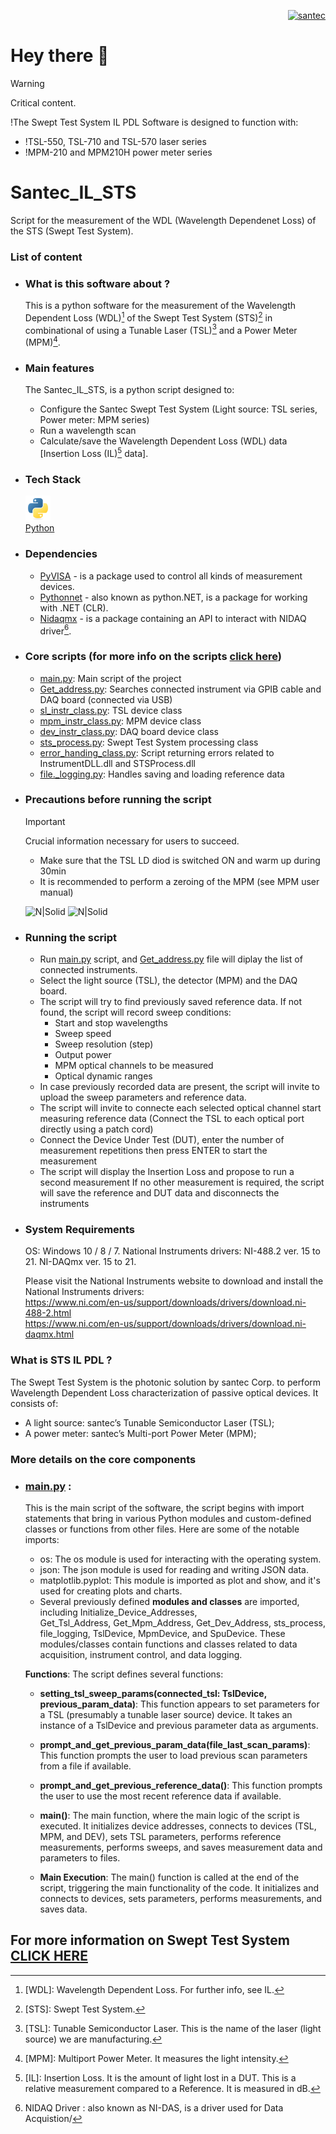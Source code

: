 
<p align="right"> <a href="https://www.santec.com/jp/" target="_blank" rel="noreferrer"> <img src="https://www.santec.com/dcms_media/image/common_logo01.png" alt="santec" 
  width="250" height="45"/> </a> </p>

<h1 align="left"> Hey there 👋 </h1>

> [!WARNING]
> Critical content.

!The Swept Test System IL PDL Software is designed to function with:
- !TSL-550, TSL-710 and TSL-570 laser series 
- !MPM-210 and MPM210H power meter series 

<h1 align="left"> Santec_IL_STS </h1>
Script for the measurement of the WDL (Wavelength Dependenet Loss) of the STS (Swept Test System).   

<h3 align="left"> List of content </h3>

- ### What is this software about ?
    This is a python software for the measurement of the Wavelength Dependent Loss (WDL)[^3] of the Swept Test System (STS)[^6] in combinational of using a Tunable Laser (TSL)[^1] and a Power Meter (MPM)[^2].

- ### Main features 
    The Santec_IL_STS, is a python script designed to: 
    - Configure the Santec Swept Test System (Light source: TSL series, Power meter: MPM series) 
    -  Run a wavelength scan 
    -  Calculate/save the Wavelength Dependent Loss (WDL) data [Insertion Loss (IL)[^4] data].

- ### Tech Stack
  <p align="left"> <a href="https://www.python.org" target="_blank" rel="noreferrer"> <img src="https://raw.githubusercontent.com/devicons/devicon/master/icons/python/python-original.svg" alt="python" 
  width="40" height="40"/> <br> Python </a> </p>

- ### Dependencies
  - [PyVISA] - is a package used to control all kinds of measurement devices.
  - [Pythonnet] - also known as python.NET, is a package for working with .NET (CLR).
  - [Nidaqmx] - is a package containing an API to interact with NIDAQ driver[^5].
 

- ### Core scripts (for more info on the scripts [click here](https://github.com/rpj17-iNSANE/demo-readme-for-IL_STS/blob/main/README.md#more-details-on-the-core-components))
    - [main.py]: Main script of the project
    - [Get_address.py]: Searches connected instrument via GPIB cable and DAQ board (connected via USB)
    - [sl_instr_class.py]: TSL device class
    - [mpm_instr_class.py]: MPM device class
    - [dev_instr_class.py]: DAQ board device class
    - [sts_process.py]: Swept Test System processing class
    - [error_handing_class.py]: Script returning errors related to InstrumentDLL.dll and STSProcess.dll
    - [file._logging.py]: Handles saving and loading reference data


- ### Precautions before running the script
    > [!IMPORTANT]
    > Crucial information necessary for users to succeed.

    - Make sure that the TSL LD diod is switched ON and warm up during 30min
    - It is recommended to perform a zeroing of the MPM (see MPM user manual)

    ![N|Solid](https://user-images.githubusercontent.com/103238519/187052163-7718c0ee-4fc7-44a3-9086-b7af40b0100a.png) 
    ![N|Solid](https://user-images.githubusercontent.com/103238519/187053147-8edf1644-5ba1-41ed-a1c1-1b900c923ea6.png) 


- ### Running the script
    - Run [main.py] script, and [Get_address.py] file will diplay the list of connected instruments.
    - Select the light source (TSL), the detector (MPM) and the DAQ board.
    - The script will try to find previously saved reference data. If not found, the script will record sweep conditions:
        - Start and stop wavelengths
        - Sweep speed
        - Sweep resolution (step)
        - Output power
        - MPM optical channels to be measured
        - Optical dynamic ranges
    - In case previously recorded data are present, the script will invite to upload the sweep parameters and reference data.
    - The script will invite to connecte each selected optical channel start measuring reference data (Connect the TSL to each optical port directly using a patch cord)
    - Connect the Device Under Test (DUT), enter the number of measurement repetitions then press ENTER to start the measurement
    - The script will display the Insertion Loss and propose to run a second measurement
    If no other measurement is required, the script will save the reference and DUT data and disconnects the instruments

- ### System Requirements
    OS: Windows 10 / 8 / 7.
    National Instruments drivers: NI-488.2 ver. 15 to 21.
    NI-DAQmx ver. 15 to 21.

    Please visit the National Instruments website to download and install the National Instruments drivers:  
    https://www.ni.com/en-us/support/downloads/drivers/download.ni-488-2.html  
    https://www.ni.com/en-us/support/downloads/drivers/download.ni-daqmx.html   
    
### What is STS IL PDL ?
The Swept Test System is the photonic solution by santec Corp. to perform Wavelength 
Dependent Loss characterization of passive optical devices.
It consists of:
- A light source: santec’s Tunable Semiconductor Laser (TSL);
- A power meter: santec’s Multi-port Power Meter (MPM);

### More details on the core components 
- ### [main.py] :
    This is the main script of the software, the script begins with import statements that bring in various Python modules and 
    custom-defined classes or functions from other files. Here are some of the notable imports:
    - os: The os module is used for interacting with the operating system.
    - json: The json module is used for reading and writing JSON data.
    - matplotlib.pyplot: This module is imported as plot and show, and it's used for creating plots and charts.
    - Several previously defined **modules and classes** are imported, including Initialize_Device_Addresses,         
      Get_Tsl_Address, Get_Mpm_Address, Get_Dev_Address, sts_process, file_logging, TslDevice, MpmDevice, and SpuDevice. These 
      modules/classes contain functions and classes related to data acquisition, instrument control, and data logging.
    
    **Functions**:
      The script defines several functions:
    
    - **setting_tsl_sweep_params(connected_tsl: TslDevice, previous_param_data)**: This function appears to set parameters 
       for a TSL (presumably a tunable laser source) device. It takes an instance of a TslDevice and previous parameter data 
       as arguments.
  
    - **prompt_and_get_previous_param_data(file_last_scan_params)**: This function prompts the user to load previous scan 
        parameters from a file if available.
  
    - **prompt_and_get_previous_reference_data()**: This function prompts the user to use the most recent reference data if 
        available.
  
    - **main()**: The main function, where the main logic of the script is executed. It initializes device addresses, 
        connects to devices (TSL, MPM, and DEV), sets TSL parameters, performs reference 
        measurements, performs sweeps, and saves measurement data and parameters to files.
    
    - **Main Execution**:
        The main() function is called at the end of the script, triggering the main functionality of the code. It initializes 
        and connects to devices, sets parameters, performs measurements, and saves data.


## For more information on Swept Test System [CLICK HERE](https://inst.santec.com/products/componenttesting/sts)


[^1]: [TSL]: Tunable Semiconductor Laser. This is the name of the laser (light source) we are manufacturing.
[^2]: [MPM]: Multiport Power Meter. It measures the light intensity.
[^3]: [WDL]: Wavelength Dependent Loss. For further info, see IL.
[^4]: [IL]: Insertion Loss. It is the amount of light lost in a DUT. This is a relative measurement compared to a   Reference. It is measured in dB.
[^6]: [STS]: Swept Test System.
[^5]: NIDAQ Driver : also known as NI-DAS, is a driver used for Data Acquistion/

[//]: # (Below are the links to the python scripts of the main IL_STS repo)
[main.py]: <https://github.com/santec-corporation/Santec_IL_STS/blob/main/main.py>
[Get_address.py]: <https://github.com/santec-corporation/Santec_IL_STS/blob/main/Get_address.py>
[sl_instr_class.py]: <https://github.com/santec-corporation/Santec_IL_STS/blob/main/sl_instr_class.py>
[mpm_instr_class.py]: <https://github.com/santec-corporation/Santec_IL_STS/blob/main/mpm_instr_class.py>
[dev_instr_class.py]: <https://github.com/santec-corporation/Santec_IL_STS/blob/main/dev_instr_class.pyy>
[sts_process.py]: <https://github.com/santec-corporation/Santec_IL_STS/blob/main/sts_process.py>
[error_handing_class.py]: <https://github.com/santec-corporation/Santec_IL_STS/blob/main/error_handing_class.py>
[file._logging.py]: <https://github.com/santec-corporation/Santec_IL_STS/blob/main/file._logging.py>

[//]: # (Below are the links to the dependencies used in this repo)
[PyVISA]: <https://pyvisa.readthedocs.io/en/latest/index.html>
[Pythonnet]: <https://github.com/pythonnet/pythonnet/wiki/Installation>
[Nidaqmx]: <https://nidaqmx-python.readthedocs.io/en/latest/>
[Pyvera]: <https://pypi.org/project/pyvera/>
